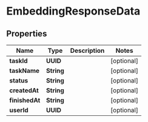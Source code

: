 

# EmbeddingResponseData


## Properties

| Name | Type | Description | Notes |
|------------ | ------------- | ------------- | -------------|
|**taskId** | **UUID** |  |  [optional] |
|**taskName** | **String** |  |  [optional] |
|**status** | **String** |  |  [optional] |
|**createdAt** | **String** |  |  [optional] |
|**finishedAt** | **String** |  |  [optional] |
|**userId** | **UUID** |  |  [optional] |



